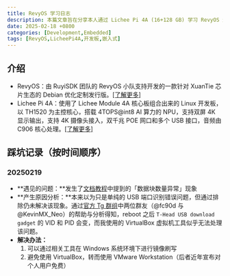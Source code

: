 ```yaml
---
title: RevyOS 学习日志
description: 本篇文章旨在分享本人通过 Lichee Pi 4A (16+128 GB) 学习 RevyOS 过程中的心得。
date: 2025-02-18 +0800
categories: [Development,Embedded]
tags: [RevyOS,LicheePi4A,开发板,嵌入式]
---
```


## 介绍

- RevyOS：由 RuyiSDK 团队的 RevyOS 小队支持开发的一款针对 XuanTie 芯片生态的 Debian 优化定制发行版。[[了解更多]](https://github.com/revyos/revyos/blob/main/README.cn.md)
- Lichee Pi 4A：使用了 Lichee Module 4A 核心板组合出来的 Linux 开发板，以 TH1520 为主控核心，搭载 4TOPS@int8 AI 算力的 NPU，支持双屏 4K 显示输出，支持 4K 摄像头接入，双千兆 POE 网口和多个 USB 接口，音频由 C906 核心处理。[[了解更多]](https://wiki.sipeed.com/hardware/zh/lichee/th1520/lp4a.html)

## 踩坑记录（按时间顺序）

### 20250219

- **遇见的问题：**发生了[文档教程](https://docs.revyos.dev/docs/Installation/licheepi4a#%E5%86%99%E5%85%A5%E9%95%9C%E5%83%8F%E5%88%B0emmc%E4%B8%8D%E6%8E%A5%E5%85%A5%E4%B8%B2%E5%8F%A3)中提到的「数据块数量异常」现象
- **产生原因分析：**本来以为只是单纯的 USB 端口识别错误问题，但通过排除仍未解决该现象。通过[官方 Tg 群组](https://t.me/+Pi6px22-OsUxM2M1)中两位群友（@fc90d 与 @KevinMX_Neo）的帮助与分析得知，reboot 之后 `T-Head USB download gadget` 的 VID 和 PID 会变，而我使用的 VirtualBox 虚拟机工具似乎无法处理该问题。
- **解决办法：**
  1. 可以通过相关工具在 Windows 系统环境下进行镜像刷写
  2. 避免使用 VirtualBox，转而使用 VMware Workstation（后者近年宣布对个人用户免费）
